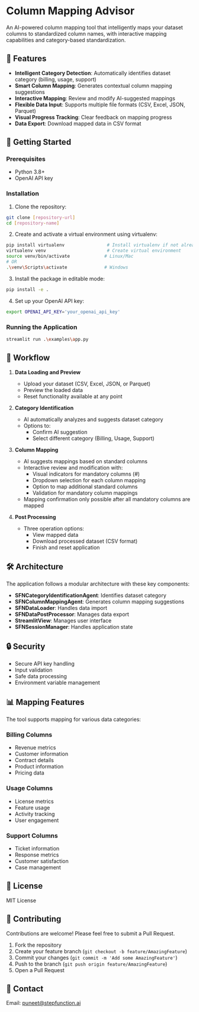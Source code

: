# Column Mapping Advisor

An AI-powered column mapping tool that intelligently maps your dataset columns to standardized column names, with interactive mapping capabilities and category-based standardization.

## 🌟 Features

- **Intelligent Category Detection**: Automatically identifies dataset category (billing, usage, support)
- **Smart Column Mapping**: Generates contextual column mapping suggestions
- **Interactive Mapping**: Review and modify AI-suggested mappings
- **Flexible Data Input**: Supports multiple file formats (CSV, Excel, JSON, Parquet)
- **Visual Progress Tracking**: Clear feedback on mapping progress
- **Data Export**: Download mapped data in CSV format

## 🚀 Getting Started

### Prerequisites

- Python 3.8+
- OpenAI API key

### Installation

1. Clone the repository:

```bash
git clone [repository-url]
cd [repository-name]
```

2. Create and activate a virtual environment using virtualenv:

```bash
pip install virtualenv                # Install virtualenv if not already installed
virtualenv venv                       # Create virtual environment
source venv/bin/activate             # Linux/Mac
# OR
.\venv\Scripts\activate              # Windows
```

3. Install the package in editable mode:

```bash
pip install -e .
```

4. Set up your OpenAI API key:

```bash
export OPENAI_API_KEY='your_openai_api_key'
```

### Running the Application

```bash
streamlit run .\examples\app.py
```

## 🔄 Workflow

1. **Data Loading and Preview**
   - Upload your dataset (CSV, Excel, JSON, or Parquet)
   - Preview the loaded data
   - Reset functionality available at any point

2. **Category Identification**
   - AI automatically analyzes and suggests dataset category
   - Options to:
     - Confirm AI suggestion
     - Select different category (Billing, Usage, Support)

3. **Column Mapping**
   - AI suggests mappings based on standard columns
   - Interactive review and modification with:
     - Visual indicators for mandatory columns (\#)
     - Dropdown selection for each column mapping
     - Option to map additional standard columns
     - Validation for mandatory column mappings
   - Mapping confirmation only possible after all mandatory columns are mapped

4. **Post Processing**
   - Three operation options:
     - View mapped data
     - Download processed dataset (CSV format)
     - Finish and reset application

## 🛠️ Architecture

The application follows a modular architecture with these key components:

- **SFNCategoryIdentificationAgent**: Identifies dataset category
- **SFNColumnMappingAgent**: Generates column mapping suggestions
- **SFNDataLoader**: Handles data import
- **SFNDataPostProcessor**: Manages data export
- **StreamlitView**: Manages user interface
- **SFNSessionManager**: Handles application state

## 🔒 Security

- Secure API key handling
- Input validation
- Safe data processing
- Environment variable management

## 📊 Mapping Features

The tool supports mapping for various data categories:

### Billing Columns
- Revenue metrics
- Customer information
- Contract details
- Product information
- Pricing data

### Usage Columns
- License metrics
- Feature usage
- Activity tracking
- User engagement

### Support Columns
- Ticket information
- Response metrics
- Customer satisfaction
- Case management

## 📝 License

MIT License

## 🤝 Contributing

Contributions are welcome! Please feel free to submit a Pull Request.

1. Fork the repository
2. Create your feature branch (`git checkout -b feature/AmazingFeature`)
3. Commit your changes (`git commit -m 'Add some AmazingFeature'`)
4. Push to the branch (`git push origin feature/AmazingFeature`)
5. Open a Pull Request

## 📧 Contact

Email: puneet@stepfunction.ai